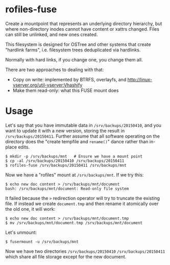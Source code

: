 rofiles-fuse
============

Create a mountpoint that represents an underlying directory hierarchy,
but where non-directory inodes cannot have content or xattrs changed.
Files can still be unlinked, and new ones created.

This filesystem is designed for OSTree and other systems that create
"hardlink farms", i.e. filesystem trees deduplicated via hardlinks.

Normally with hard links, if you change one, you change them all.

There are two approaches to dealing with that:
 - Copy on write: implemented by BTRFS, overlayfs, and http://linux-vserver.org/util-vserver:Vhashify
 - Make them read-only: what this FUSE mount does

Usage
=====

Let's say that you have immutable data in `/srv/backups/20150410`, and
you want to update it with a new version, storing the result in
`/srv/backups/20150411`.  Further assume that all software operating
on the directory does the "create tempfile and `rename()`" dance
rather than in-place edits.

    $ mkdir -p /srv/backups/mnt   # Ensure we have a mount point
    $ cp -al /srv/backups/20150410 /srv/backups/20150411
    $ rofiles-fuse /srv/backups/20150411 /srv/backups/mnt

Now we have a "rofiles" mount at `/srv/backups/mnt`.  If we try this:

    $ echo new doc content > /srv/backups/mnt/document
    bash: /srv/backups/mnt/document: Read-only file system

It failed because the `>` redirection operator will try to truncate
the existing file.  If instead we create `document.tmp` and then
rename it atomically over the old one, it will work:

    $ echo new doc content > /srv/backups/mnt/document.tmp
    $ mv /srv/backups/mnt/document.tmp /srv/backups/mnt/document

Let's unmount:

    $ fusermount -u /srv/backups/mnt

Now we have two directories `/srv/backups/20150410`
`/srv/backups/20150411` which share all file storage except for the
new document.
